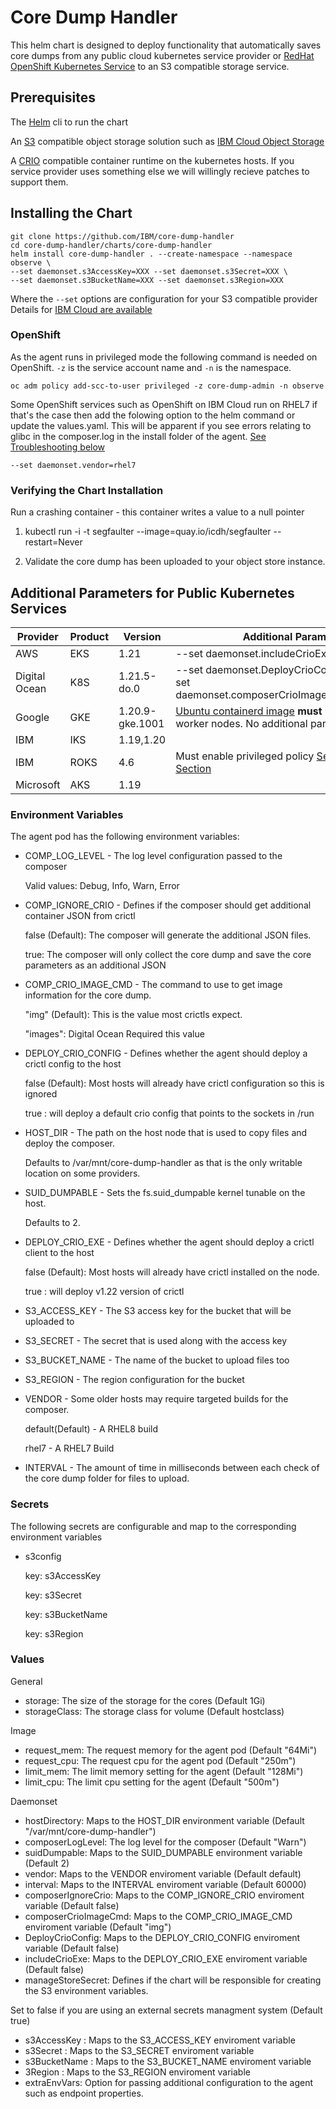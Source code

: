 # Core Dump Handler

This helm chart is designed to deploy functionality that automatically saves core dumps from any public cloud kubernetes service provider or [RedHat OpenShift Kubernetes Service](https://cloud.ibm.com/kubernetes/catalog/create?platformType=openshift) to an S3 compatible storage service.

## Prerequisites

The [Helm](https://helm.sh/) cli to run the chart

An [S3](https://en.wikipedia.org/wiki/Amazon_S3) compatible object storage solution such as [IBM Cloud Object Storage](https://cloud.ibm.com/objectstorage/create)

A [CRIO](https://cri-o.io/) compatible container runtime on the kubernetes hosts. If you service provider uses something else we will willingly recieve patches to support them.

## Installing the Chart

```
git clone https://github.com/IBM/core-dump-handler
cd core-dump-handler/charts/core-dump-handler
helm install core-dump-handler . --create-namespace --namespace observe \
--set daemonset.s3AccessKey=XXX --set daemonset.s3Secret=XXX \
--set daemonset.s3BucketName=XXX --set daemonset.s3Region=XXX
```

Where the `--set` options are configuration for your S3 compatible provider
Details for [IBM Cloud are available](https://cloud.ibm.com/docs/cloud-object-storage?topic=cloud-object-storage-uhc-hmac-credentials-main)

### OpenShift

As the agent runs in privileged mode the following command is needed on OpenShift.
`-z` is the service account name and `-n` is the namespace.
```
oc adm policy add-scc-to-user privileged -z core-dump-admin -n observe
```
Some OpenShift services such as OpenShift on IBM Cloud run on RHEL7 if that's the case then add the folowing option to the helm command or update the values.yaml.
This will be apparent if you see errors relating to glibc in the composer.log in the install folder of the agent. [See Troubleshooting below](#troubleshooting)
```
--set daemonset.vendor=rhel7
```

### Verifying the Chart Installation

Run a crashing container - this container writes a value to a null pointer

1. kubectl run -i -t segfaulter --image=quay.io/icdh/segfaulter --restart=Never

2. Validate the core dump has been uploaded to your object store instance.

     
## Additional Parameters for Public Kubernetes Services 

|Provider  |Product  |Version  |Additional Params  |
|---|---|---|---|
|AWS|EKS|1.21|--set daemonset.includeCrioExe=true|
|Digital Ocean|K8S|1.21.5-do.0|--set daemonset.DeployCrioConfig=true --set daemonset.composerCrioImageCmd="images"|
|Google|GKE|1.20.9-gke.1001|[Ubuntu containerd image](https://cloud.google.com/kubernetes-engine/docs/concepts/node-images#ubuntu-variants) **must** be used for the worker nodes. No additional params required.|
|IBM|IKS|1.19,1.20|  |
|IBM|ROKS|4.6|Must enable privileged policy [See OpenShift Section]("#openshift)|
|Microsoft|AKS|1.19|  |

### Environment Variables

The agent pod has the following environment variables:

* COMP_LOG_LEVEL - The log level configuration passed to the composer

    Valid values: Debug, Info, Warn, Error
* COMP_IGNORE_CRIO - Defines if the composer should get additional container JSON from crictl

    false (Default): The composer will generate the additional JSON files.
    
    true: The composer will only collect the core dump and save the core parameters as an additional JSON
* COMP_CRIO_IMAGE_CMD - The command to use to get image information for the core dump.

    "img" (Default): This is the value most crictls expect.

    "images": Digital Ocean Required this value
* DEPLOY_CRIO_CONFIG - Defines whether the agent should deploy a crictl config to the host

    false (Default): Most hosts will already have crictl configuration so this is ignored

    true : will deploy a default crio config that points to the sockets in /run
* HOST_DIR - The path on the host node that is used to copy files and deploy the composer.

    Defaults to /var/mnt/core-dump-handler as that is the only writable location on some providers.
* SUID_DUMPABLE - Sets the fs.suid_dumpable kernel tunable on the host. 
    
    Defaults to 2.
* DEPLOY_CRIO_EXE - Defines whether the agent should deploy a crictl client to the host
    
    false (Default): Most hosts will already have crictl installed on the node.
    
    true : will deploy v1.22 version of crictl
* S3_ACCESS_KEY - The S3 access key for the bucket that will be uploaded to
* S3_SECRET - The secret that is used along with the access key
* S3_BUCKET_NAME - The name of the bucket to upload files too
* S3_REGION - The region configuration for the bucket
* VENDOR - Some older hosts may require targeted builds for the composer.
    
    default(Default) - A RHEL8 build
    
    rhel7 - A RHEL7 Build
* INTERVAL - The amount of time in milliseconds between each check of the core dump folder for files to upload.

### Secrets

The following secrets are configurable and map to the corresponding environment variables

* s3config

    key: s3AccessKey

    key: s3Secret

    key: s3BucketName

    key: s3Region

### Values

General 
* storage: The size of the storage for the cores (Default 1Gi)
* storageClass: The storage class for volume (Default hostclass)

Image 
* request_mem: The request memory for the agent pod (Default "64Mi")
* request_cpu: The request cpu for the agent pod (Default "250m")
* limit_mem: The limit memory setting for the agent (Default "128Mi")
* limit_cpu: The limit cpu setting for the agent (Default "500m")

Daemonset
* hostDirectory: Maps to the HOST_DIR environment variable (Default "/var/mnt/core-dump-handler")
* composerLogLevel: The log level for the composer (Default "Warn")
* suidDumpable: Maps to the SUID_DUMPABLE environment variable (Default 2)
* vendor: Maps to the VENDOR enviroment variable (Default default) 
* interval: Maps to the INTERVAL enviroment variable (Default 60000)
* composerIgnoreCrio: Maps to the COMP_IGNORE_CRIO enviroment variable  (Default false)
* composerCrioImageCmd: Maps to the COMP_CRIO_IMAGE_CMD enviroment variable (Default "img")
* DeployCrioConfig:  Maps to the DEPLOY_CRIO_CONFIG enviroment variable (Default false)
* includeCrioExe: Maps to the DEPLOY_CRIO_EXE enviroment variable (Default false)
* manageStoreSecret: Defines if the chart will be responsible for creating the S3 environment variables. 

Set to false if you are using an external secrets managment system (Default true)
* s3AccessKey : Maps to the S3_ACCESS_KEY enviroment variable
* s3Secret : Maps to the S3_SECRET enviroment variable
* s3BucketName : Maps to the S3_BUCKET_NAME enviroment variable
* 3Region : Maps to the S3_REGION enviroment variable
* extraEnvVars: Option for passing additional configuration to the agent such as endpoint properties.
